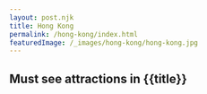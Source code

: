 ```yaml
---
layout: post.njk
title: Hong Kong
permalink: /hong-kong/index.html
featuredImage: /_images/hong-kong/hong-kong.jpg
---
```

## Must see attractions in {{title}}